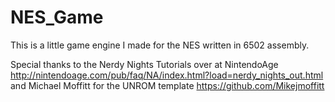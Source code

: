 # NES_Game
This is a little game engine I made for the NES written in 6502 assembly.

Special thanks to the Nerdy Nights Tutorials over at NintendoAge 
http://nintendoage.com/pub/faq/NA/index.html?load=nerdy_nights_out.html
and Michael Moffitt for the UNROM template https://github.com/Mikejmoffitt

